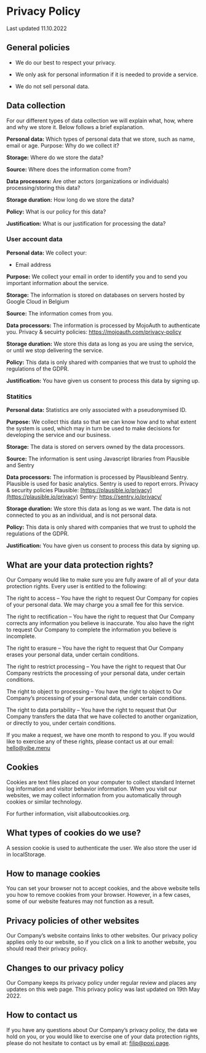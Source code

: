 # Privacy Policy

 Last updated 11.10.2022

## General policies

-   We do our best to respect your privacy.
    
-   We only ask for personal information if it is needed to provide a service.
    
-   We do not sell personal data.
    

## Data collection

For our different types of data collection we will explain what, how, where and why we store it. Below follows a brief explanation.

**Personal data:** Which types of personal data that we store, such as name, email or age. Purpose: Why do we collect it? 

**Storage:** Where do we store the data? 

**Source:** Where does the information come from? 

**Data processors:** Are other actors (organizations or individuals) processing/storing this data? 

**Storage duration:** How long do we store the data? 

**Policy:** What is our policy for this data?

**Justification:** What is our justification for processing the data?


### User account data

**Personal data:** We collect your:
-   Email address
    

**Purpose:** We collect your email in order to identify you and to send you important information about the service.

**Storage:** The information is stored on databases on servers hosted by Google Cloud in Belgium

**Source:** The information comes from you.

**Data processors:** The information is processed by MojoAuth to authenticate you. 
Privacy & secuirty policies:
https://mojoauth.com/privacy-policy

**Storage duration:** We store this data as long as you are using the service, or until we stop delivering the service.

**Policy:** This data is only shared with companies that we trust to uphold the regulations of the GDPR.

**Justification:** You have given us consent to process this data by signing up.  


### Statitics

**Personal data:** Statistics are only associated with a pseudonymised ID.
    

**Purpose:** 
We collect this data so that we can know how and to what extent
the system is used, which may in turn be used to make decisions
for developing the service and our business.

**Storage:** The data is stored on servers owned by the data processors.

**Source:** The information is sent using Javascript libraries from Plausible and Sentry

**Data processors:** The information is processed by Plausibleand Sentry. Plausible is used for basic analytics. Sentry is used to report errors.
Privacy & security policies
Plausible:
[https://plausible.io/privacy](https://plausible.io/privacy)
Sentry:
https://sentry.io/privacy/

**Storage duration:** We store this data as long as we want. The data is not connected
to you as an individual, and is not personal data.

**Policy:** This data is only shared with companies that we trust to uphold
the regulations of the GDPR.

**Justification:** You have given us consent to process this data by signing up.  

## What are your data protection rights?

Our Company would like to make sure you are fully aware of all of your data protection rights. Every user is entitled to the following: 

The right to access – You have the right to request Our Company for copies of your personal data. We may charge you a small fee for this service. 

The right to rectification – You have the right to request that Our Company corrects any information you believe is inaccurate. You also have the right to request Our Company to complete the information you believe is incomplete. 

The right to erasure – You have the right to request that Our Company erases your personal data, under certain conditions.   

The right to restrict processing – You have the right to request that Our Company restricts the processing of your personal data, under certain conditions.   

The right to object to processing – You have the right to object to Our Company’s processing of your personal data, under certain conditions. 

The right to data portability – You have the right to request that Our Company transfers the data that we have collected to another organization, or directly to you, under certain conditions. 

If you make a request, we have one month to respond to you. If you would like to exercise any of these rights, please contact us at our email: hello@vibe.menu
  

## Cookies

Cookies are text files placed on your computer to collect standard Internet log information and visitor behavior information. When you visit our websites, we may collect information from you automatically through cookies or similar technology.

For further information, visit allaboutcookies.org.

  

## What types of cookies do we use?

A session cookie is used to authenticate the user.
We also store the user id in localStorage.

## How to manage cookies
You can set your browser not to accept cookies, and the above website tells you how to remove cookies from your browser. However, in a few cases, some of our website features may not function as a result.

## Privacy policies of other websites
Our Company’s website contains links to other websites. Our privacy policy applies only to our website, so if you click on a link to another website, you should read their privacy policy.

## Changes to our privacy policy
Our Company keeps its privacy policy under regular review and places any updates on this web page. This privacy policy was last updated on 19th May 2022.

## How to contact us
If you have any questions about Our Company’s privacy policy, the data we hold on you, or you would like to exercise one of your data protection rights, please do not hesitate to contact us by email at: filip@poxi.page.
